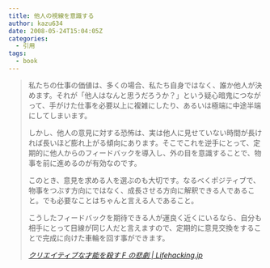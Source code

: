 ```yaml
---
title: 他人の視線を意識する
author: kazu634
date: 2008-05-24T15:04:05Z
categories:
  - 引用
tags:
  - book
---
```

<div class="section">
<blockquote title="クリエイティブな才能を殺す F の悲劇 | Lifehacking.jp" cite="http://lifehacking.jp/2008/05/the-tragedy-of-f/">
<p>
      私たちの仕事の価値は、多くの場合、私たち自身ではなく、誰か他人が決めます。それが「他人はなんと思うだろうか？」という疑心暗鬼につながって、手がけた仕事を必要以上に複雑にしたり、あるいは極端に中途半端にしてしまいます。
</p>

<p>
      しかし、他人の意見に対する恐怖は、実は他人に見せていない時間が長ければ長いほど膨れ上がる傾向にあります。そこでこれを逆手にとって、定期的に他人からのフィードバックを導入し、外の目を意識することで、物事を前に進めるのが有効なのです。
</p>

<p>
      このとき、意見を求める人を選ぶのも大切です。なるべくポジティブで、物事をつぶす方向にではなく、成長させる方向に解釈できる人であること。でも必要なことはちゃんと言える人であること。
</p>

<p>
      こうしたフィードバックを期待できる人が運良く近くにいるなら、自分も相手にとって目線が同じ人だと言えますので、定期的に意見交換をすることで完成に向けた車輪を回す事ができます。
</p>

<p>
<cite><a href="http://lifehacking.jp/2008/05/the-tragedy-of-f/" onclick="__gaTracker('send', 'event', 'outbound-article', 'http://lifehacking.jp/2008/05/the-tragedy-of-f/', 'クリエイティブな才能を殺す F の悲劇 | Lifehacking.jp');" target="_blank">クリエイティブな才能を殺す F の悲劇 | Lifehacking.jp</a></cite>
</p>
</blockquote>
</div>
